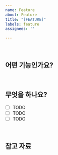 ```yaml
---
name: Feature
about: Feature
title: "[FEATURE]"
labels: feature
assignees: ''

---
```


<br>

## 어떤 기능인가요?
> 

<br>

## 무엇을 하나요?
- [ ] TODO
- [ ] TODO
- [ ] TODO

<br>

## 참고 자료

<br>
